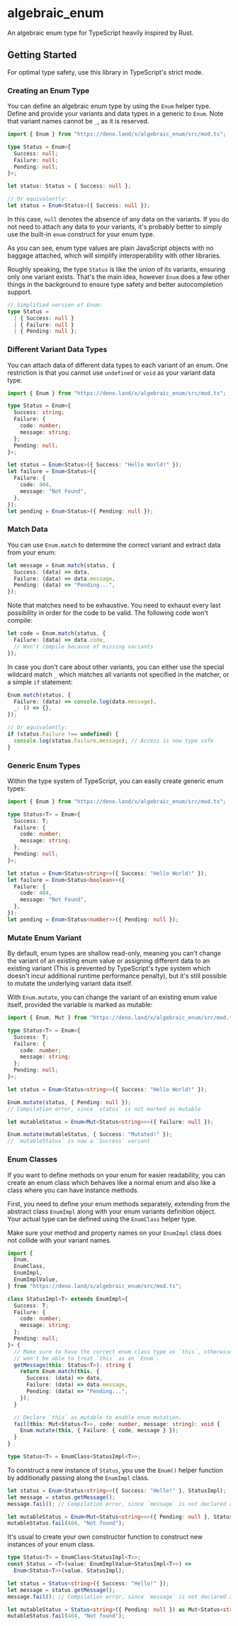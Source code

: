 # algebraic_enum

An algebraic enum type for TypeScript heavily inspired by Rust.

## Getting Started

For optimal type safety, use this library in TypeScript's strict mode.

### Creating an Enum Type

You can define an algebraic enum type by using the `Enum` helper type. Define
and provide your variants and data types in a generic to `Enum`. Note that
variant names cannot be `_`, as it is reserved.

```ts
import { Enum } from "https://deno.land/x/algebraic_enum/src/mod.ts";

type Status = Enum<{
  Success: null;
  Failure: null;
  Pending: null;
}>;

let status: Status = { Success: null };

// Or equivalently:
let status = Enum<Status>({ Success: null });
```

In this case, `null` denotes the absence of any data on the variants. If you do
not need to attach any data to your variants, it's probably better to simply use
the built-in `enum` construct for your enum type.

As you can see, enum type values are plain JavaScript objects with no baggage
attached, which will simplify interoperability with other libraries.

Roughly speaking, the type `Status` is like the union of its variants, ensuring
only one variant exists. That's the main idea, however `Enum` does a few other
things in the background to ensure type safety and better autocompletion
support.

```ts
// Simplified version of Enum:
type Status =
  | { Success: null }
  | { Failure: null }
  | { Pending: null };
```

### Different Variant Data Types

You can attach data of different data types to each variant of an enum. One
restriction is that you cannot use `undefined` or `void` as your variant data
type.

```ts
import { Enum } from "https://deno.land/x/algebraic_enum/src/mod.ts";

type Status = Enum<{
  Success: string;
  Failure: {
    code: number;
    message: string;
  };
  Pending: null;
}>;

let status = Enum<Status>({ Success: "Hello World!" });
let failure = Enum<Status>({
  Failure: {
    code: 404,
    message: "Not Found",
  },
});
let pending = Enum<Status>({ Pending: null });
```

### Match Data

You can use `Enum.match` to determine the correct variant and extract data from
your enum:

```ts
let message = Enum.match(status, {
  Success: (data) => data,
  Failure: (data) => data.message,
  Pending: (data) => "Pending...",
});
```

Note that matches need to be exhaustive. You need to exhaust every last
possibility in order for the code to be valid. The following code won't compile:

```ts
let code = Enum.match(status, {
  Failure: (data) => data.code,
  // Won't compile because of missing variants
});
```

In case you don't care about other variants, you can either use the special
wildcard match `_` which matches all variants not specified in the matcher, or a
simple `if` statement:

```ts
Enum.match(status, {
  Failure: (data) => console.log(data.message),
  _: () => {},
});

// Or equivalently:
if (status.Failure !== undefined) {
  console.log(status.Failure.message); // Access is now type safe
}
```

### Generic Enum Types

Within the type system of TypeScript, you can easily create generic enum types:

```ts
import { Enum } from "https://deno.land/x/algebraic_enum/src/mod.ts";

type Status<T> = Enum<{
  Success: T;
  Failure: {
    code: number;
    message: string;
  };
  Pending: null;
}>;

let status = Enum<Status<string>>({ Success: "Hello World!" });
let failure = Enum<Status<boolean>>({
  Failure: {
    code: 404,
    message: "Not Found",
  },
});
let pending = Enum<Status<number>>({ Pending: null });
```

### Mutate Enum Variant

By default, enum types are shallow read-only, meaning you can't change the
variant of an existing enum value or assigning different data to an existing
variant (This is prevented by TypeScript's type system which doesn't incur
additional runtime performance penalty), but it's still possible to mutate the
underlying variant data itself.

With `Enum.mutate`, you can change the variant of an existing enum value itself,
provided the variable is marked as mutable:

```ts
import { Enum, Mut } from "https://deno.land/x/algebraic_enum/src/mod.ts";

type Status<T> = Enum<{
  Success: T;
  Failure: {
    code: number;
    message: string;
  };
  Pending: null;
}>;

let status = Enum<Status<string>>({ Success: "Hello World!" });

Enum.mutate(status, { Pending: null });
// Compilation error, since `status` is not marked as mutable

let mutableStatus = Enum<Mut<Status<string>>>({ Failure: null });

Enum.mutate(mutableStatus, { Success: "Mutated!" });
// `mutableStatus` is now a `Success` variant
```

### Enum Classes

If you want to define methods on your enum for easier readability, you can
create an enum class which behaves like a normal enum and also like a class
where you can have instance methods.

First, you need to define your enum methods separately, extending from the
abstract class `EnumImpl` along with your enum variants definition object. Your
actual type can be defined using the `EnumClass` helper type.

Make sure your method and property names on your `EnumImpl` class does not
collide with your variant names.

```ts
import {
  Enum,
  EnumClass,
  EnumImpl,
  EnumImplValue,
} from "https://deno.land/x/algebraic_enum/src/mod.ts";

class StatusImpl<T> extends EnumImpl<{
  Success: T;
  Failure: {
    code: number;
    message: string;
  };
  Pending: null;
}> {
  // Make sure to have the correct enum class type as `this`, otherwise you
  // won't be able to treat `this` as an `Enum`.
  getMessage(this: Status<T>): string {
    return Enum.match(this, {
      Success: (data) => data,
      Failure: (data) => data.message,
      Pending: (data) => "Pending...",
    });
  }

  // Declare `this` as mutable to enable enum mutation.
  fail(this: Mut<Status<T>>, code: number, message: string): void {
    Enum.mutate(this, { Failure: { code, message } });
  }
}

type Status<T> = EnumClass<StatusImpl<T>>;
```

To construct a new instance of `Status`, you use the `Enum()` helper function by
additionally passing along the `EnumImpl` class.

```ts
let status = Enum<Status<string>>({ Success: "Hello!" }, StatusImpl);
let message = status.getMessage();
message.fail(); // Compilation error, since `message` is not declared as mutable

let mutableStatus = Enum<Mut<Status<string>>>({ Pending: null }, StatusImpl);
mutableStatus.fail(404, "Not found");
```

It's usual to create your own constructor function to construct new instances of
your enum class.

```ts
type Status<T> = EnumClass<StatusImpl<T>>;
const Status = <T>(value: EnumImplValue<StatusImpl<T>>) =>
  Enum<Status<T>>(value, StatusImpl);

let status = Status<string>({ Success: "Hello!" });
let message = status.getMessage();
message.fail(); // Compilation error, since `message` is not declared as mutable

let mutableStatus = Status<string>({ Pending: null }) as Mut<Status<string>>;
mutableStatus.fail(404, "Not found");
```

